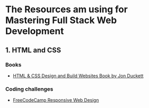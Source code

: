# The Resources am using for Mastering Full Stack Web Development

## 1. HTML and CSS

### Books
* [HTML & CSS Design and Build Websites Book by Jon Duckett](https://www.amazon.com/HTML-CSS-Design-Build-Websites/dp/1118008189)


### Coding challenges
* [FreeCodeCamp Responsive Web Design](https://www.freecodecamp.org/learn/2022/responsive-web-design/)